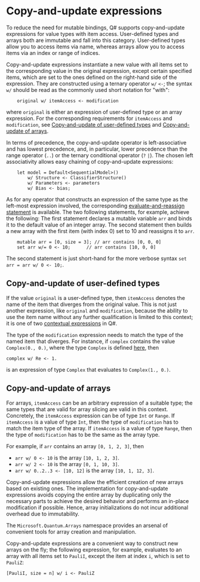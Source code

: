 # Copy-and-update expressions

To reduce the need for mutable bindings, Q# supports copy-and-update expressions for value types with item access. User-defined types and arrays both are immutable and fall into this category.
User-defined types allow you to access items via name, whereas arrays allow you to access items via an index or range of indices.

Copy-and-update expressions instantiate a new value with all items set to the corresponding value in the original expression, except certain specified items, which are set to the ones defined on the right-hand side of the expression.
They are constructed using a ternary operator `w/` `<-`; the syntax `w/` should be read as the commonly used short notation for "with":

```qsharp
    original w/ itemAccess <- modification
```

where `original` is either an expression of user-defined type or an array expression. For the corresponding requirements for `itemAccess` and `modification`, see [Copy-and-update of user-defined types](#copy-and-update-of-user-defined-types) and [Copy-and-update of arrays](#copy-and-update-of-arrays).

In terms of precedence, the copy-and-update operator is left-associative and has lowest precedence, and, in particular, lower precedence than the range operator (`..`) or the ternary conditional operator (`?` `|`).
The chosen left associativity allows easy chaining of copy-and-update expressions:

```qsharp
    let model = Default<SequentialModel>()
        w/ Structure <- ClassifierStructure()
        w/ Parameters <- parameters
        w/ Bias <- bias;
```

As for any operator that constructs an expression of the same type as the left-most expression involved, the corresponding [evaluate-and-reassign statement](xref:microsoft.quantum.qsharp.variabledeclarationsandreassignments#evaluate-and-reassign-statements) is available.
The two following statements, for example, achieve the following: The first statement declares a mutable variable `arr` and binds it to the default value of an integer array. The second statement then builds a new array with the first item (with index 0) set to 10 and reassigns it to `arr`.

```qsharp
    mutable arr = [0, size = 3]; // arr contains [0, 0, 0]
    set arr w/= 0 <- 10;      // arr contains [10, 0, 0] 
```

The second statement is just short-hand for the more verbose syntax `set arr = arr w/ 0 <- 10;`.

## Copy-and-update of user-defined types

If the value `original` is a user-defined type, then `itemAccess` denotes the name of the item that diverges from the original value. This is not just another expression, like `original` and `modification`, because the ability to use the item name without any further qualification is limited to this context; it is one of two [contextual expressions](xref:microsoft.quantum.qsharp.contextualexpressions#contextual-and-omitted-expressions) in Q#.

The type of the `modification` expression needs to match the type of the named item that diverges.
For instance, if `complex` contains the value `Complex(0., 0.)`, where the type `Complex` is defined [here](xref:microsoft.quantum.qsharp.typedeclarations#type-declarations), then

```qsharp
complex w/ Re <- 1. 
```

is an expression of type `Complex` that evaluates to `Complex(1., 0.)`.

## Copy-and-update of arrays

For arrays, `itemAccess` can be an arbitrary expression of a suitable type;
the same types that are valid for array slicing are valid in this context. Concretely, the `itemAccess` expression can be of type `Int` or `Range`. If `itemAccess` is a value of type `Int`, then the type of `modification` has to match the item type of the array. If `itemAccess` is a value of type `Range`, then the type of `modification` has to be the same as the array type.

For example, if `arr` contains an array `[0, 1, 2, 3]`, then

- `arr w/ 0 <- 10` is the array `[10, 1, 2, 3]`.
- `arr w/ 2 <- 10` is the array `[0, 1, 10, 3]`.
- `arr w/ 0..2..3 <- [10, 12]` is the array `[10, 1, 12, 3]`.

Copy-and-update expressions allow the efficient creation of new arrays based on existing ones.
The implementation for copy-and-update expressions avoids copying the entire array
by duplicating only the necessary parts to achieve the desired behavior and performs an in-place modification if possible. Hence, array initializations do not incur additional overhead due to immutability.

The `Microsoft.Quantum.Arrays` namespace provides an arsenal of convenient tools for array creation and manipulation.

Copy-and-update expressions are a convenient way to construct new arrays on the fly;
the following expression, for example, evaluates to an array with all items set to `PauliI`, except the item at index `i`, which is set to `PauliZ`:

```qsharp
[PauliI, size = n] w/ i <- PauliZ
```


